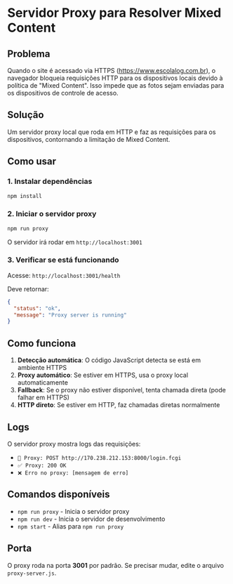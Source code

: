 # Servidor Proxy para Resolver Mixed Content

## Problema
Quando o site é acessado via HTTPS (https://www.escolalog.com.br), o navegador bloqueia requisições HTTP para os dispositivos locais devido à política de "Mixed Content". Isso impede que as fotos sejam enviadas para os dispositivos de controle de acesso.

## Solução
Um servidor proxy local que roda em HTTP e faz as requisições para os dispositivos, contornando a limitação de Mixed Content.

## Como usar

### 1. Instalar dependências
```bash
npm install
```

### 2. Iniciar o servidor proxy
```bash
npm run proxy
```

O servidor irá rodar em `http://localhost:3001`

### 3. Verificar se está funcionando
Acesse: `http://localhost:3001/health`

Deve retornar:
```json
{
  "status": "ok",
  "message": "Proxy server is running"
}
```

## Como funciona

1. **Detecção automática**: O código JavaScript detecta se está em ambiente HTTPS
2. **Proxy automático**: Se estiver em HTTPS, usa o proxy local automaticamente
3. **Fallback**: Se o proxy não estiver disponível, tenta chamada direta (pode falhar em HTTPS)
4. **HTTP direto**: Se estiver em HTTP, faz chamadas diretas normalmente

## Logs

O servidor proxy mostra logs das requisições:
- `🔄 Proxy: POST http://170.238.212.153:8000/login.fcgi`
- `✅ Proxy: 200 OK`
- `❌ Erro no proxy: [mensagem de erro]`

## Comandos disponíveis

- `npm run proxy` - Inicia o servidor proxy
- `npm run dev` - Inicia o servidor de desenvolvimento
- `npm start` - Alias para `npm run proxy`

## Porta

O proxy roda na porta **3001** por padrão. Se precisar mudar, edite o arquivo `proxy-server.js`.